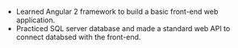 - Learned Angular 2 framework to build a basic front-end web application.
- Practiced SQL server database and made a standard web API to connect databsed with the front-end.

